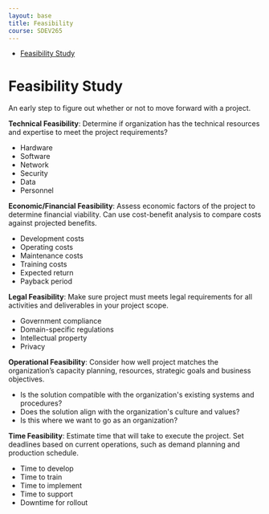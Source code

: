```yaml
---
layout: base
title: Feasibility
course: SDEV265
---
```


- [Feasibility Study](#feasibility-study)

# Feasibility Study

An early step to figure out whether or not to move forward with a project.

**Technical Feasibility**: Determine if organization has the technical resources and expertise to meet the project requirements?

- Hardware
- Software
- Network
- Security
- Data
- Personnel

**Economic/Financial Feasibility**: Assess economic factors of the project to determine financial viability. Can use cost-benefit analysis to compare costs against projected benefits.

- Development costs
- Operating costs
- Maintenance costs
- Training costs
- Expected return
- Payback period

**Legal Feasibility**: Make sure project must meets legal requirements for all activities and deliverables in your project scope.

- Government compliance
- Domain-specific regulations
- Intellectual property
- Privacy

**Operational Feasibility**: Consider how well project matches the organization’s capacity planning, resources, strategic goals and business objectives.

- Is the solution compatible with the organization's existing systems and procedures?
- Does the solution align with the organization's culture and values?
- Is this where we want to go as an organization?

**Time Feasibility**: Estimate time that will take to execute the project. Set deadlines based on current operations, such as demand planning and production schedule.

- Time to develop
- Time to train
- Time to implement
- Time to support
- Downtime for rollout
